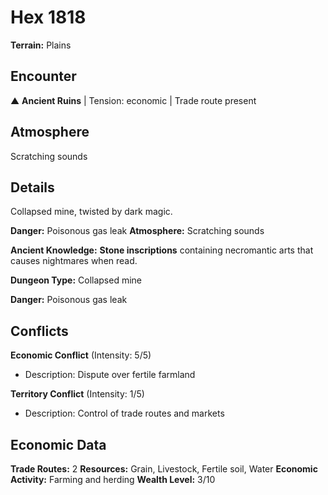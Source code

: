 # Hex 1818

**Terrain:** Plains

## Encounter
▲ **Ancient Ruins** | Tension: economic | Trade route present

## Atmosphere
Scratching sounds

## Details
Collapsed mine, twisted by dark magic.

**Danger:** Poisonous gas leak
**Atmosphere:** Scratching sounds


**Ancient Knowledge:** **Stone inscriptions** containing necromantic arts that causes nightmares when read.

**Dungeon Type:** Collapsed mine

**Danger:** Poisonous gas leak

## Conflicts
**Economic Conflict** (Intensity: 5/5)
- Description: Dispute over fertile farmland

**Territory Conflict** (Intensity: 1/5)
- Description: Control of trade routes and markets

## Economic Data
**Trade Routes:** 2
**Resources:** Grain, Livestock, Fertile soil, Water
**Economic Activity:** Farming and herding
**Wealth Level:** 3/10
